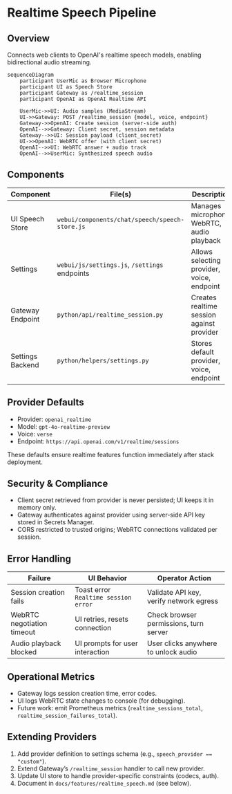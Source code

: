 # Realtime Speech Pipeline

## Overview
Connects web clients to OpenAI's realtime speech models, enabling bidirectional audio streaming.

```mermaid
sequenceDiagram
    participant UserMic as Browser Microphone
    participant UI as Speech Store
    participant Gateway as /realtime_session
    participant OpenAI as OpenAI Realtime API

    UserMic->>UI: Audio samples (MediaStream)
    UI->>Gateway: POST /realtime_session {model, voice, endpoint}
    Gateway->>OpenAI: Create session (server-side auth)
    OpenAI-->>Gateway: Client secret, session metadata
    Gateway-->>UI: Session payload (client_secret)
    UI->>OpenAI: WebRTC offer (with client secret)
    OpenAI-->>UI: WebRTC answer + audio track
    OpenAI-->>UserMic: Synthesized speech audio
```

## Components

| Component | File(s) | Description |
| --- | --- | --- |
| UI Speech Store | `webui/components/chat/speech/speech-store.js` | Manages microphone, WebRTC, audio playback |
| Settings | `webui/js/settings.js`, `/settings` endpoints | Allows selecting provider, voice, endpoint |
| Gateway Endpoint | `python/api/realtime_session.py` | Creates realtime session against provider |
| Settings Backend | `python/helpers/settings.py` | Stores default provider, voice, endpoint |

## Provider Defaults

- Provider: `openai_realtime`
- Model: `gpt-4o-realtime-preview`
- Voice: `verse`
- Endpoint: `https://api.openai.com/v1/realtime/sessions`

These defaults ensure realtime features function immediately after stack deployment.

## Security & Compliance

- Client secret retrieved from provider is never persisted; UI keeps it in memory only.
- Gateway authenticates against provider using server-side API key stored in Secrets Manager.
- CORS restricted to trusted origins; WebRTC connections validated per session.

## Error Handling

| Failure | UI Behavior | Operator Action |
| --- | --- | --- |
| Session creation fails | Toast error `Realtime session error` | Validate API key, verify network egress |
| WebRTC negotiation timeout | UI retries, resets connection | Check browser permissions, turn server |
| Audio playback blocked | UI prompts for user interaction | User clicks anywhere to unlock audio |

## Operational Metrics

- Gateway logs session creation time, error codes.
- UI logs WebRTC state changes to console (for debugging).
- Future work: emit Prometheus metrics (`realtime_sessions_total`, `realtime_session_failures_total`).

## Extending Providers

1. Add provider definition to settings schema (e.g., `speech_provider == "custom"`).
2. Extend Gateway’s `/realtime_session` handler to call new provider.
3. Update UI store to handle provider-specific constraints (codecs, auth).
4. Document in `docs/features/realtime_speech.md` (see below).
